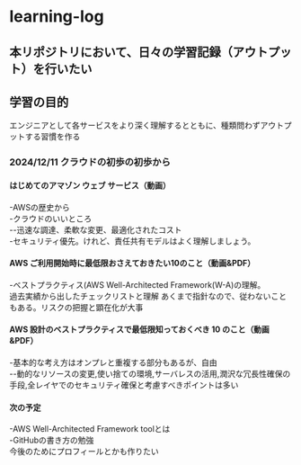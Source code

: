 # learning-log



## 本リポジトリにおいて、日々の学習記録（アウトプット）を行いたい

## 学習の目的
エンジニアとして各サービスをより深く理解するとともに、種類問わずアウトプットする習慣を作る

### 2024/12/11 クラウドの初歩の初歩から
#### はじめてのアマゾン ウェブ サービス（動画）

-AWSの歴史から  
-クラウドのいいところ  
--迅速な調達、柔軟な変更、最適化されたコスト  
-セキュリティ優先。けれど、責任共有モデルはよく理解しましょう。

#### AWS ご利用開始時に最低限おさえておきたい10のこと（動画&PDF）
 
-ベストプラクティス(AWS Well-Architected Framework(W-A)の理解。  
過去実績から出したチェックリストと理解
あくまで指針なので、従わないこともある。リスクの把握と顕在化が大事

#### AWS 設計のベストプラクティスで最低限知っておくべき 10 のこと（動画&PDF）
 
-基本的な考え方はオンプレと重複する部分もあるが、自由  
--動的なリソースの変更,使い捨ての環境,サーバレスの活用,潤沢な冗長性確保の手段,全レイヤでのセキュリティ確保と考慮すべきポイントは多い

#### 次の予定
 
-AWS Well-Architected Framework toolとは  
-GitHubの書き方の勉強  
 今後のためにプロフィールとかも作りたい
